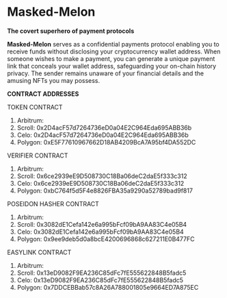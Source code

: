 # Masked-Melon

**The covert superhero of payment protocols**

**Masked-Melon** serves as a confidential payments protocol enabling you to receive funds without disclosing your cryptocurrency wallet address. When someone wishes to make a payment, you can generate a unique payment link that conceals your wallet address, safeguarding your on-chain history privacy. The sender remains unaware of your financial details and the amusing NFTs you may possess.

**CONTRACT ADDRESSES**

TOKEN CONTRACT

1. Arbitrum: 
2. Scroll: 0x2D4acF57d7264736eD0a04E2C964Eda695ABB36b
3. Celo: 0x2D4acF57d7264736eD0a04E2C964Eda695ABB36b
4. Polygon: 0xE5F77610967662D18AB4209BcA7A95bf4DA552DC

VERIFIER CONTRACT
1. Arbitrum: 
2. Scroll: 0x6ce2939eE9D508730C18Ba06deC2daE5f333c312
3. Celo: 0x6ce2939eE9D508730C18Ba06deC2daE5f333c312
4. Polygon: 0xbC764f5d5F4e8826FBA35a9290a52789bad9f817

POSEIDON HASHER CONTRACT
1. Arbitrum: 
2. Scroll: 0x3082dE1Cefa142e6a995bFcf09bA9AA83C4e05B4
3. Celo: 0x3082dE1Cefa142e6a995bFcf09bA9AA83C4e05B4
4. Polygon: 0x9ee9deb5d0a8bcE4200696868c627211E0B477FC

EASYLINK CONTRACT
1. Arbitrum: 
2. Scroll: 0x13eD9082F9EA236C85dFc7fE555622848B5fadc5
3. Celo:  0x13eD9082F9EA236C85dFc7fE555622848B5fadc5
4. Polygon: 0x7DDCEBBab57c8A26A788001805e9664ED7A875EC

